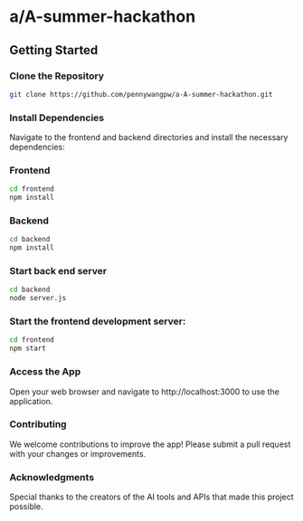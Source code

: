 # a/A-summer-hackathon

## Getting Started

### Clone the Repository

```bash
git clone https://github.com/pennywangpw/a-A-summer-hackathon.git
```

### Install Dependencies
Navigate to the frontend and backend directories and install the necessary dependencies:

### Frontend
```bash
cd frontend
npm install
```

### Backend
```bash
cd backend
npm install
```

### Start back end server
```bash
cd backend
node server.js
```

### Start the frontend development server:
```bash
cd frontend
npm start
```
### Access the App
Open your web browser and navigate to http://localhost:3000 to use the application.

### Contributing
We welcome contributions to improve the app! Please submit a pull request with your changes or improvements.

### Acknowledgments
Special thanks to the creators of the AI tools and APIs that made this project possible.
